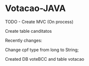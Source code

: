 # Votacao-JAVA

TODO - 
Create MVC (On process)

Create table canditatos


Recently changes:

Change cpf type from long to String;

Created DB voteBCC and table votacao
